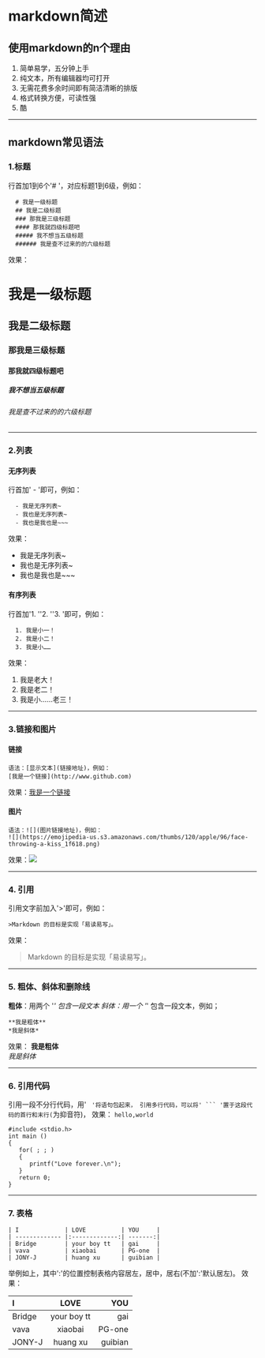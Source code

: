 # markdown简述

## 使用markdown的n个理由

1. 简单易学，五分钟上手
2. 纯文本，所有编辑器均可打开
3. 无需花费多余时间即有简洁清晰的排版
4. 格式转换方便，可读性强
5. 酷
***

## markdown常见语法

### 1.标题
行首加1到6个'# '，对应标题1到6级，例如：
```
  # 我是一级标题
  ## 我是二级标题
  ### 那我是三级标题
  #### 那我就四级标题吧
  ##### 我不想当五级标题
  ###### 我是查不过来的的六级标题
```
效果：
  # 我是一级标题
  ## 我是二级标题
  ### 那我是三级标题
  #### 那我就四级标题吧
  ##### 我不想当五级标题
  ###### 我是查不过来的的六级标题
***

### 2.列表
#### 无序列表
行首加' - '即可，例如：
```
  - 我是无序列表~
  - 我也是无序列表~
  - 我也是我也是~~~
```
效果：
  - 我是无序列表~
  - 我也是无序列表~
  - 我也是我也是~~~
#### 有序列表
行首加'1. ''2. ''3. '即可，例如：
```
  1. 我是小一！
  2. 我是小二！
  3. 我是小……
```
效果：
  1. 我是老大！
  2. 我是老二！
  3. 我是小……老三！
***

### 3.链接和图片
#### 链接
```
语法：[显示文本](链接地址)，例如：
[我是一个链接](http://www.github.com)
```
效果：[我是一个链接](http://www.github.com)

#### 图片
```
语法：![](图片链接地址)，例如：
![](https://emojipedia-us.s3.amazonaws.com/thumbs/120/apple/96/face-throwing-a-kiss_1f618.png)
```
效果：![](https://emojipedia-us.s3.amazonaws.com/thumbs/120/apple/96/face-throwing-a-kiss_1f618.png)
***

### 4. 引用
引用文字前加入'>'即可，例如：
```
>Markdown 的目标是实现「易读易写」。
```
效果：
>Markdown 的目标是实现「易读易写」。
***

### 5. 粗体、斜体和删除线
**粗体**：用两个 '*' 包含一段文本
*斜体*：用一个 '*' 包含一段文本，例如；
```
**我是粗体**
*我是斜体*
```
效果：
**我是粗体**  
*我是斜体*
***

### 6. 引用代码
引用一段不分行代码，用' ` '将语句包起来，
引用多行代码，可以将' ``` '置于这段代码的首行和末行(`为抑音符)，
效果：
`hello,world`

```
#include <stdio.h>
int main ()
{
   for( ; ; )
   {
      printf("Love forever.\n");
   }
   return 0;
}
```
***

### 7. 表格
```
| I             | LOVE          | YOU     |
| ------------- |:-------------:| -------:|
| Bridge        | your boy tt   | gai     |
| vava          | xiaobai       | PG-one  |
| JONY-J        | huang xu      | guibian |
```
举例如上，其中':'的位置控制表格内容居左，居中，居右(不加':'默认居左)。
效果：

| I             | LOVE          | YOU     |
|:------------- |:-------------:| -------:|
| Bridge        | your boy tt   | gai     |
| vava          | xiaobai       | PG-one  |
| JONY-J        | huang xu      | guibian |
